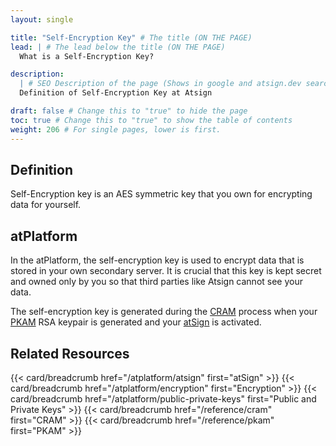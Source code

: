 ```yaml
---
layout: single

title: "Self-Encryption Key" # The title (ON THE PAGE)
lead: | # The lead below the title (ON THE PAGE)
  What is a Self-Encryption Key?

description:
  | # SEO Description of the page (Shows in google and atsign.dev search)
  Definition of Self-Encryption Key at Atsign

draft: false # Change this to "true" to hide the page
toc: true # Change this to "true" to show the table of contents
weight: 206 # For single pages, lower is first.
---
```


## Definition

Self-Encryption key is an AES symmetric key that you own for encrypting data for yourself.

## atPlatform

In the atPlatform, the self-encryption key is used to encrypt data that is stored in your own secondary server. It is crucial that this key is kept secret and owned only by you so that third parties like Atsign cannot see your data.

The self-encryption key is generated during the [CRAM](/reference/cram) process when your [PKAM](/reference/pkam) RSA keypair is generated and your [atSign](/reference/atsign) is activated.

## Related Resources

{{< card/breadcrumb href="/atplatform/atsign" first="atSign" >}}
{{< card/breadcrumb href="/atplatform/encryption" first="Encryption" >}}
{{< card/breadcrumb href="/atplatform/public-private-keys" first="Public and Private Keys" >}}
{{< card/breadcrumb href="/reference/cram" first="CRAM" >}}
{{< card/breadcrumb href="/reference/pkam" first="PKAM" >}}
